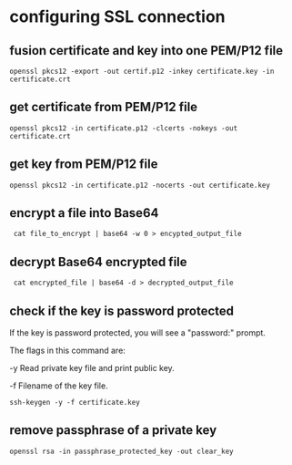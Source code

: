 # configuring SSL connection 

## fusion certificate and key into one PEM/P12 file

``` openssl pkcs12 -export -out certif.p12 -inkey certificate.key -in certificate.crt ```

## get certificate from PEM/P12 file

``` openssl pkcs12 -in certificate.p12 -clcerts -nokeys -out certificate.crt ```

## get key from PEM/P12 file

``` openssl pkcs12 -in certificate.p12 -nocerts -out certificate.key ```

## encrypt a file into Base64 

``` cat file_to_encrypt | base64 -w 0 > encypted_output_file```

## decrypt Base64 encrypted file

``` cat encrypted_file | base64 -d > decrypted_output_file```

## check if the key is password protected

If the key is password protected, you will see a "password:" prompt.

The flags in this command are:

-y Read private key file and print public key.

-f Filename of the key file.

``` ssh-keygen -y -f certificate.key ```

## remove passphrase of a private key 

``` openssl rsa -in passphrase_protected_key -out clear_key ```
